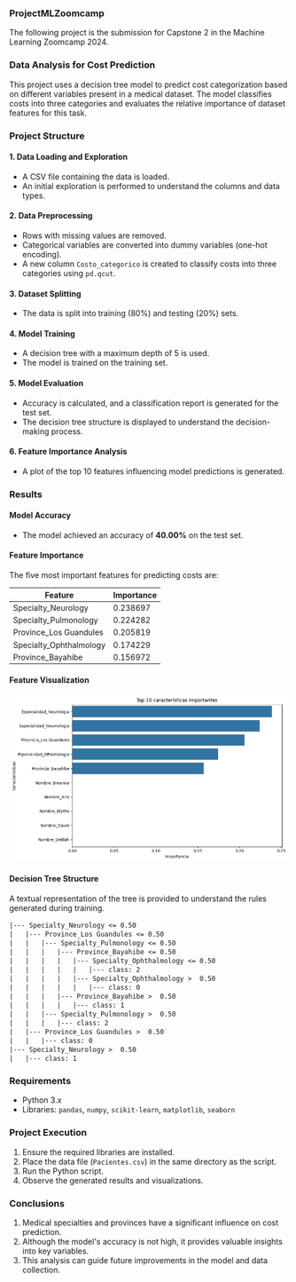 ### ProjectMLZoomcamp

The following project is the submission for Capstone 2 in the Machine Learning Zoomcamp 2024.

### Data Analysis for Cost Prediction
This project uses a decision tree model to predict cost categorization based on different variables present in a medical dataset. The model classifies costs into three categories and evaluates the relative importance of dataset features for this task.

### Project Structure

#### 1. Data Loading and Exploration
   - A CSV file containing the data is loaded.
   - An initial exploration is performed to understand the columns and data types.

#### 2. Data Preprocessing
   - Rows with missing values are removed.
   - Categorical variables are converted into dummy variables (one-hot encoding).
   - A new column `Costo_categorico` is created to classify costs into three categories using `pd.qcut`.

#### 3. Dataset Splitting
   - The data is split into training (80%) and testing (20%) sets.

#### 4. Model Training
   - A decision tree with a maximum depth of 5 is used.
   - The model is trained on the training set.

#### 5. Model Evaluation
   - Accuracy is calculated, and a classification report is generated for the test set.
   - The decision tree structure is displayed to understand the decision-making process.

#### 6. Feature Importance Analysis
   - A plot of the top 10 features influencing model predictions is generated.

### Results

#### Model Accuracy
- The model achieved an accuracy of **40.00%** on the test set.

#### Feature Importance
The five most important features for predicting costs are:

| Feature                         | Importance |
|---------------------------------|------------|
| Specialty_Neurology             | 0.238697   |
| Specialty_Pulmonology           | 0.224282   |
| Province_Los Guandules          | 0.205819   |
| Specialty_Ophthalmology         | 0.174229   |
| Province_Bayahibe               | 0.156972   |

#### Feature Visualization
![Feature Importance Chart](/media/img.png)

#### Decision Tree Structure
A textual representation of the tree is provided to understand the rules generated during training.

```
|--- Specialty_Neurology <= 0.50
|   |--- Province_Los Guandules <= 0.50
|   |   |--- Specialty_Pulmonology <= 0.50
|   |   |   |--- Province_Bayahibe <= 0.50
|   |   |   |   |--- Specialty_Ophthalmology <= 0.50
|   |   |   |   |   |--- class: 2
|   |   |   |   |--- Specialty_Ophthalmology >  0.50
|   |   |   |   |   |--- class: 0
|   |   |   |--- Province_Bayahibe >  0.50
|   |   |   |   |--- class: 1
|   |   |--- Specialty_Pulmonology >  0.50
|   |   |   |--- class: 2
|   |--- Province_Los Guandules >  0.50
|   |   |--- class: 0
|--- Specialty_Neurology >  0.50
|   |--- class: 1
```

### Requirements
- Python 3.x
- Libraries: `pandas`, `numpy`, `scikit-learn`, `matplotlib`, `seaborn`

### Project Execution
1. Ensure the required libraries are installed.
2. Place the data file (`Pacientes.csv`) in the same directory as the script.
3. Run the Python script.
4. Observe the generated results and visualizations.

### Conclusions
1. Medical specialties and provinces have a significant influence on cost prediction.
2. Although the model's accuracy is not high, it provides valuable insights into key variables.
3. This analysis can guide future improvements in the model and data collection.